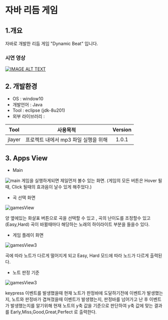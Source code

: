# 자바 리듬 게임

## 1.개요

  자바로 개발한 리듬 게임 "Dynamic Beat" 입니다.

  ### 시연 영상
  [![IMAGE ALT TEXT](https://img.youtube.com/vi/cENq6yrb0L0/0.jpg)](http://www.youtube.com/watch?v=cENq6yrb0L0 "어플 시연 영상")

## 2. 개발환경

  - OS : window10
  - 개발언어 : Java
  - Tool : eclipse (jdk-8u201)
  - 외부 라이브러리 :

  | <center>Tool</center> |<center>사용목적</center> |<center>Version</center> |
  |:--------------------:|:---------------------:|:-------------------:|
  | jlayer | 프로젝트 내에서 mp3 파일 실행을 위해  | 1.0.1 |

## 3. Apps View

  - Main

 ![main](https://user-images.githubusercontent.com/38533816/62166501-e496e180-b35b-11e9-97e5-5fdbd525dace.gif)
  게임을 실행하게되면 제일먼저 볼수 있는 화면. (게임의 모든 버튼은 Hover 될때, Click 될때의 효과음이 날수 있게 해주었다.)

  - 곡 선택 화면

  ![gamesView](./selectMusic.gif)

  양 옆에있는 화살표 버튼으로 곡을 선택할 수 있고 , 곡의 난이도를 조정할수 있고(Easy,Hard) 곡이 바뀔때마다 해당하는 노래의 하이라이트 부분을 들을수 있다.

  - 게임 플레이 화면

  ![gamesView3](./game.gif)

  곡에 따라 노트가 다르게 떨어지게 되고 Easy, Hard 모드에 따라 노드가 다르게 출력된다.

  - 노트 판정 기준

  ![gamesView3](./note.gif)

  keypress 이벤트를 발생했을때 현재 노트가 판정바에 도달하기전에 이벤트가 발생했는지, 노트와 판정바가 겹쳐졌을때 이벤트가 발생했는지, 판정바를 넘어가고 난 후 이벤트가 발생했는지를 알기위해 현재 노트의 y축 값을 기준으로 판단하여 y축 값에 맞는 결과를 Early,Miss,Good,Great,Perfect 로 출력한다.  
